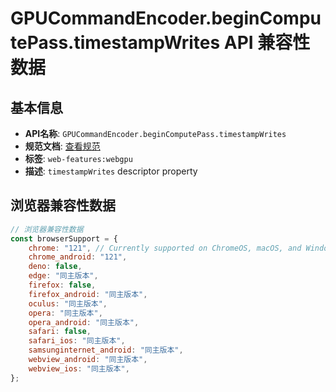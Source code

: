 # GPUCommandEncoder.beginComputePass.timestampWrites API 兼容性数据

## 基本信息

- **API名称**: `GPUCommandEncoder.beginComputePass.timestampWrites`
- **规范文档**: [查看规范](https://gpuweb.github.io/gpuweb/#dom-gpucomputepassdescriptor-timestampwrites)
- **标签**: `web-features:webgpu`
- **描述**: `timestampWrites` descriptor property

## 浏览器兼容性数据

```javascript
// 浏览器兼容性数据
const browserSupport = {
    chrome: "121", // Currently supported on ChromeOS, macOS, and Windows only.,
    chrome_android: "121",
    deno: false,
    edge: "同主版本",
    firefox: false,
    firefox_android: "同主版本",
    oculus: "同主版本",
    opera: "同主版本",
    opera_android: "同主版本",
    safari: false,
    safari_ios: "同主版本",
    samsunginternet_android: "同主版本",
    webview_android: "同主版本",
    webview_ios: "同主版本",
};

```

